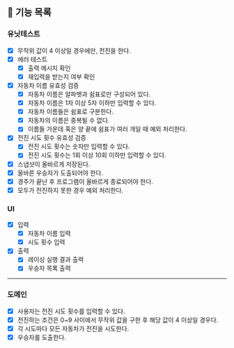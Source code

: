 ## 🚀 기능 목록

### 유닛테스트

- [x] 무작위 값이 4 이상일 경우에만, 전진을 한다.
- [x] 에러 테스트
  - [x] 출력 메시지 확인
  - [x] 재입력을 받는지 여부 확인
- [x] 자동차 이름 유효성 검증
  - [x] 자동차 이름은 알파벳과 쉼표로만 구성되어 있다.
  - [x] 자동차 이름은 1자 이상 5자 이하만 입력할 수 있다.
  - [x] 자동차 이름들은 쉼표로 구분한다.
  - [x] 자동차의 이름은 중복될 수 없다.
  - [x] 이름들 가운데 혹은 양 끝에 쉼표가 여러 개일 때 예외 처리한다.
- [x] 전진 시도 횟수 유효성 검증
  - [x] 전진 시도 횟수는 숫자만 입력할 수 있다.
  - [x] 전진 시도 횟수는 1회 이상 10회 이하만 입력할 수 있다.
- [x] 스냅샷이 올바르게 저장된다.
- [x] 올바른 우승자가 도출되어야 한다.
- [x] 경주가 끝난 후 프로그램이 올바르게 종료되어야 한다.
- [x] 모두가 전진하지 못한 경우 예외 처리한다.

### UI

- [x] 입력
  - [x] 자동차 이름 입력
  - [x] 시도 횟수 입력
- [x] 출력
  - [x] 레이싱 실행 결과 출력
  - [x] 우승자 목록 출력

---

### 도메인

- [x] 사용자는 전진 시도 횟수를 입력할 수 있다.
- [x] 전진하는 조건은 0~9 사이에서 무작위 값을 구한 후 해당 값이 4 이상일 경우다.
- [x] 각 시도마다 모든 자동차가 전진을 시도한다.
- [x] 우승자를 도출한다.
